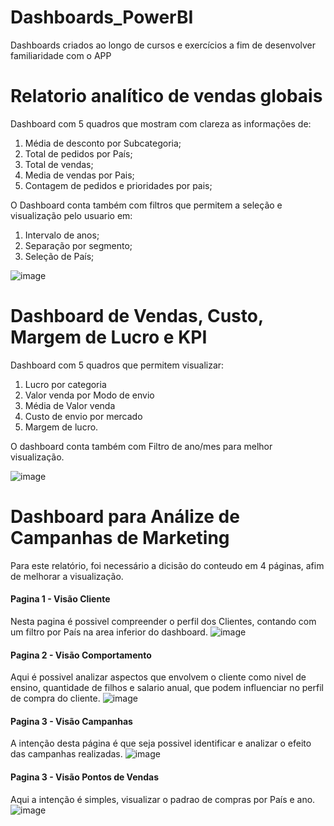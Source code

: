 # Dashboards_PowerBI
Dashboards criados ao longo de cursos e exercícios a fim de desenvolver familiaridade com o APP
# Relatorio analítico de vendas globais
Dashboard com 5 quadros que mostram com clareza as informações de:
1. Média de desconto por Subcategoria;
2. Total de pedidos por País;
3. Total de vendas;
4. Media de vendas por Pais;
5. Contagem de pedidos e prioridades por pais;

O Dashboard conta também com filtros que permitem a seleção e visualização pelo usuario em:
1. Intervalo de anos;
2. Separação por segmento;
3. Seleção de País;

![image](https://github.com/user-attachments/assets/922b8c02-0d7d-410c-b181-97aefb0d39c5)

# Dashboard de Vendas, Custo, Margem de Lucro e KPI

Dashboard com 5 quadros que permitem visualizar: 
1. Lucro por categoria
2. Valor venda por Modo de envio
3. Média de Valor venda
4. Custo de envio por mercado
5. Margem de lucro.

O dashboard conta também com Filtro de ano/mes para melhor visualização.

![image](https://github.com/user-attachments/assets/8b799b3d-e263-4919-9bc1-218d5810a8a3)

# Dashboard para Análize de Campanhas de Marketing

Para este relatório, foi necessário a dicisão do conteudo em 4 páginas, afim de melhorar a visualização.

#### Pagina 1 - Visão Cliente
Nesta pagina é possivel compreender o perfil dos Clientes, contando com um filtro por País na area inferior do dashboard.
![image](https://github.com/user-attachments/assets/6d704984-e4c8-4f5d-a611-cf67c749fcbd)

#### Pagina 2 - Visão Comportamento
Aqui é possivel analizar aspectos que envolvem o cliente como nivel de ensino, quantidade de filhos e salario anual, que podem influenciar no perfil de compra do cliente.
![image](https://github.com/user-attachments/assets/d4d86665-0efd-47d8-8f93-6e400b26fb8a)

#### Pagina 3 - Visão Campanhas
A intenção desta página é que seja possivel identificar e analizar o efeito das campanhas realizadas.
![image](https://github.com/user-attachments/assets/9488efc2-7fd9-48ef-a231-74f9b47b67a1)

#### Pagina 3 - Visão Pontos de Vendas
Aqui a intenção é simples, visualizar o padrao de compras por País e ano.
![image](https://github.com/user-attachments/assets/4135de07-ff51-4dbd-ab5c-59201c5c3f13)
